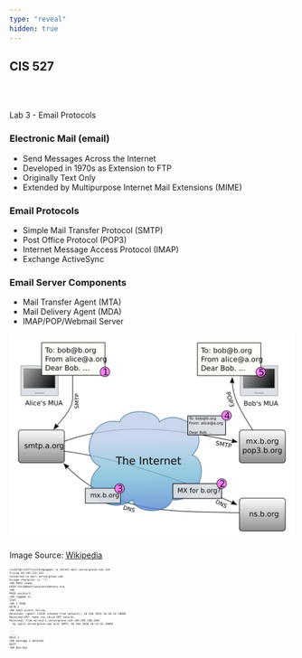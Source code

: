 ```yaml
---
type: "reveal"
hidden: true
---
```

<section>
	<h2>CIS 527</h2><br><br><p>Lab 3 - Email Protocols</p>
</section>
<section>
	<h3>Electronic Mail (email)</h3>
	<ul>
		<li>Send Messages Across the Internet</li>
		<li>Developed in 1970s as Extension to FTP</li>
		<li>Originally Text Only</li>
		<li>Extended by Multipurpose Internet Mail Extensions (MIME)</li>
	</ul>
</section>
<section>
	<h3>Email Protocols</h3>
	<ul>
		<li>Simple Mail Transfer Protocol (SMTP)</li>
		<li>Post Office Protocol (POP3)</li>
		<li>Internet Message Access Protocol (IMAP)</li>
		<li>Exchange ActiveSync</li>
	</ul>
</section>
<section>
	<h3>Email Server Components</h3>
	<ul>
		<li>Mail Transfer Agent (MTA)</li>
		<li>Mail Delivery Agent (MDA)</li>
		<li>IMAP/POP/Webmail Server</li>
	</ul>
</section>
<section>
	<img class="stretch plain" src="../../images/email_wiki.svg">
	<p class="imagecredit">Image Source: <a href="https://en.wikipedia.org/wiki/Email">Wikipedia</a></p>
</section>
<section>
<pre style="font-size: .4em"><code>cis527@cis527russfeldpuppet:~$ telnet mail.servergrove.com 110
Trying 69.195.222.232...
Connected to mail.servergrove.com.
Escape character is '^]'.
+OK POP3 ready
USER test@beattieunioncemetery.org
+OK
PASS uns3cur3
+OK logged in.
STAT
+OK 2 5580
RETR 1
+OK 4363 octets follow.
Received: (qmail 11929 invoked from network); 26 Feb 2016 16:16:14 +0000
Received-SPF: none (no valid SPF record)
Received: from mx-mia-1.servergrove.com (69.195.198.246)
  by sg111.servergrove.com with SMTP; 26 Feb 2016 16:15:43 +0000
...
...
...
DELE 2
+OK message 2 deleted
QUIT
+OK Bye-bye.</code></pre>
</section>
